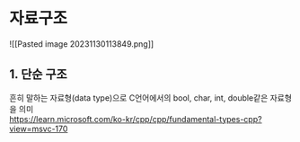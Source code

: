 # 자료구조

![[Pasted image 20231130113849.png]]

## 1. 단순 구조
흔히 말하는 자료형(data type)으로 C언어에서의 bool, char, int, double같은 자료형을 의미  
https://learn.microsoft.com/ko-kr/cpp/cpp/fundamental-types-cpp?view=msvc-170